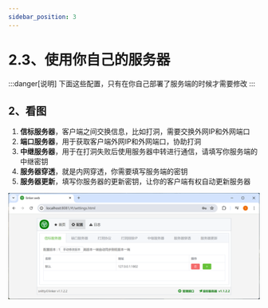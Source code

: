 ```yaml
---
sidebar_position: 3
---
```


# 2.3、使用你自己的服务器

:::danger[说明]
下面这些配置，只有在你自己部署了服务端的时候才需要修改
:::


## 2、看图
1. **信标服务器**，客户端之间交换信息，比如打洞，需要交换外网IP和外网端口
2. **端口服务器**，用于获取客户端外网IP和外网端口，协助打洞
3. **中继服务器**，用于在打洞失败后使用服务器中转进行通信，请填写你服务端的中继密钥
4. **服务器穿透**，就是内网穿透，你需要填写服务端的密钥
5. **服务器更新**，填写你服务器的更新密钥，让你的客户端有权自动更新服务器

![Docusaurus Plushie](./img/server.png)
